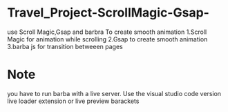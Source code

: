 # Travel_Project-ScrollMagic-Gsap-

use Scroll Magic,Gsap and barbra  To create smooth animation 
1.Scroll Magic for animation while scrolling
2.Gsap to create smooth animation 
3.barba js for transition betweeen pages
# Note
you have to run barba with a live server. Use the visual studio code version live loader extension or live preview barackets
